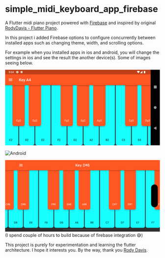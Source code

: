 # simple_midi_keyboard_app_firebase

A Flutter midi piano project powered with [Firebase](https://firebase.google.com/) and inspired by original [RodyDavis - Flutter Piano](https://github.com/rodydavis/flutter_piano/tree/5k).

In this project i added Firebase options to configure concurrently between installed apps such as changing theme, width, and scrolling options.

For example when you installed apps in ios and android, you will change the settings in ios and see the result the another device(s). Some of images seeing below.

![Android](Screenshots/Screenshot_1.png)

![Android](Screenshots/Screenshot_2.gif)

![iOS](Screenshots/Simulator%20Screen%20Shot%20-%20iOS.png) (I spend couple of hours to build because of firebase integration :sweat_smile:)

This project is purely for experimentation and learning the flutter architecture. I hope it interests you. By the way, thank you [Rody Davis](https://github.com/rodydavis).